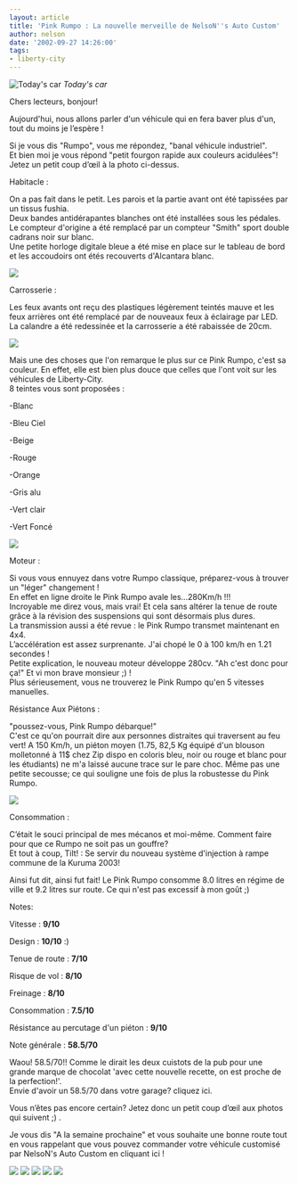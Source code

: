 ```yaml
---
layout: article
title: 'Pink Rumpo : La nouvelle merveille de NelsoN''s Auto Custom'
author: nelson
date: '2002-09-27 14:26:00'
tags:
- liberty-city
---
```


![Today's car](/content/images/2016/07/PinkRumpo.jpg)
_Today's car_

Chers lecteurs, bonjour!

Aujourd'hui, nous allons parler d'un véhicule qui en fera baver plus d'un, tout du moins je l’espère !

Si je vous dis "Rumpo", vous me répondez, "banal véhicule industriel".  
Et bien moi je vous répond "petit fourgon rapide aux couleurs acidulées"! Jetez un petit coup d’œil à la photo ci-dessus.

Habitacle :

On a pas fait dans le petit. Les parois et la partie avant ont été tapissées par un tissus fushia.  
Deux bandes antidérapantes blanches ont été installées sous les pédales. Le compteur d'origine a été remplacé par un compteur "Smith" sport double cadrans noir sur blanc.  
Une petite horloge digitale bleue a été mise en place sur le tableau de bord et les accoudoirs ont étés recouverts d'Alcantara blanc.

![](/content/images/2016/07/Pink4.jpg)

Carrosserie :

Les feux avants ont reçu des plastiques légèrement teintés mauve et les feux arrières ont été remplacé par de nouveaux feux à éclairage par LED.  
La calandre a été redessinée et la carrosserie a été rabaissée de 20cm.

![](/content/images/2016/07/Pink5.jpg)

Mais une des choses que l'on remarque le plus sur ce Pink Rumpo, c'est sa couleur. En effet, elle est bien plus douce que celles que l'ont voit sur les véhicules de Liberty-City.  
8 teintes vous sont proposées :

-Blanc

-Bleu Ciel

-Beige

-Rouge

-Orange

-Gris alu

-Vert clair

-Vert Foncé

![](/content/images/2016/07/Pink7.jpg)

Moteur :

Si vous vous ennuyez dans votre Rumpo classique, préparez-vous à trouver un "léger" changement !  
En effet en ligne droite le Pink Rumpo avale les...280Km/h !!!  
Incroyable me direz vous, mais vrai! Et cela sans altérer la tenue de route grâce à la révision des suspensions qui sont désormais plus dures.  
La transmission aussi a été revue : le Pink Rumpo transmet maintenant en 4x4.  
L’accélération est assez surprenante. J'ai chopé le 0 à 100 km/h en 1.21 secondes !  
Petite explication, le nouveau moteur développe 280cv. "Ah c'est donc pour ça!" Et vi mon brave monsieur ;) !  
Plus sérieusement, vous ne trouverez le Pink Rumpo qu'en 5 vitesses manuelles.

Résistance Aux Piétons :

"poussez-vous, Pink Rumpo débarque!"  
C'est ce qu'on pourrait dire aux personnes distraites qui traversent au feu vert! A 150 Km/h, un piéton moyen (1.75, 82,5 Kg équipé d'un blouson molletonné à 11$ chez Zip dispo en coloris bleu, noir ou rouge et blanc pour les étudiants) ne m'a laissé aucune trace sur le pare choc. Même pas une petite secousse; ce qui souligne une fois de plus la robustesse du Pink Rumpo.

![](/content/images/2016/07/Pink8.jpg)

Consommation :

C’était le souci principal de mes mécanos et moi-même. Comment faire pour que ce Rumpo ne soit pas un gouffre?  
Et tout à coup, Tilt! : Se servir du nouveau système d'injection à rampe commune de la Kuruma 2003!

Ainsi fut dit, ainsi fut fait! Le Pink Rumpo consomme 8.0 litres en régime de ville et 9.2 litres sur route. Ce qui n'est pas excessif à mon goût ;)

Notes:

Vitesse : **9/10**

Design : **10/10** :)

Tenue de route : **7/10**

Risque de vol : **8/10**

Freinage : **8/10**

Consommation : **7.5/10**

Résistance au percutage d'un piéton : **9/10**

Note générale : **58.5/70**

Waou! 58.5/70!! Comme le dirait les deux cuistots de la pub pour une grande marque de chocolat 'avec cette nouvelle recette, on est proche de la perfection!'.  
Envie d'avoir un 58.5/70 dans votre garage? cliquez ici.

Vous n’êtes pas encore certain? Jetez donc un petit coup d’œil aux photos qui suivent ;) .

Je vous dis "A la semaine prochaine" et vous souhaite une bonne route tout en vous rappelant que vous pouvez commander votre véhicule customisé par NelsoN's Auto Custom en cliquant ici !

![](/content/images/2016/07/Pink1.jpg)
![](/content/images/2016/07/Pink10.jpg)
![](/content/images/2016/07/Pink2.jpg)
![](/content/images/2016/07/Pink3.jpg)
![](/content/images/2016/07/Pink6.jpg)

<!--kg-card-end: markdown-->

